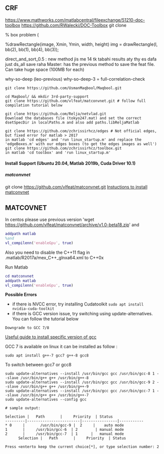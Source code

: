 ## CRF
https://www.mathworks.com/matlabcentral/fileexchange/51210-doc-toolbox
https://github.com/RWalecki/DOC-Toolbox
git clone









% box problem (


%drawRectangle(image, Xmin, Ymin, width, height)
img = drawRectangle(I, bb(2), bb(1), bb(4), bb(3));

direct_and_sort_0.5 : new method jis me 14 tk tabahi results aty thy es dafa just ds_all save raha 
Master: has the previous method to save the feat file. Can take huge space (100MB for each)

why-so-deep (leo-previous)
why-so-deep-3 = full-correlation-check


```
git clone https://github.com/UsmanMaqbool/Maqbool.git

cd Maqbool/ && mkdir 3rd-party-support
git clone https://github.com/vlfeat/matconvnet.git # follow full compilation tutorial below

git clone https://github.com/Relja/netvlad.git
Download the databases file (tokyo247.mat) and set the correct dsetSpecDir in localPaths.m and also add paths.libReljaMatlab 

git clone https://github.com/zchrissirhcz/edges # Not official edges, but fixed error for matlab > 2017
in matlab 'cd edges' and 'run linux_startup.m' and replace the 'edgeBoxes.m' with our edges boxes (to get the edges images as well')
git clone https://github.com/zchrissirhcz/toolbox.git
in matlab 'cd toolbox' and 'run linux_startup.m'

```

#### Install Support (Ubuntu 20.04, Matlab 2019b, Cuda Driver 10.1)

##### matconvnet
git clone https://github.com/vlfeat/matconvnet.git
[Instuctions to install matconvnet](https://www.vlfeat.org/matconvnet/install/)

## MATCOVNET
In centos please use previous version
'wget https://github.com/vlfeat/matconvnet/archive/v1.0-beta18.zip' and 

```matlab
addpath matlab 
%and 
vl_compilenn('enableGpu', true)
```
Also you need to disable the C++11 flag in .matlab/R2017a/mex_C++_glnxa64.xml to C++0x

Run Matlab

```m
cd matconvnet
addpath matlab
vl_compilenn('enableGpu', true) 
```
**Possible Errors**

- if there is NVCC error, try installing Cudatoolkit
`sudo apt install nvidia-cuda-toolkit`
- if there is GCC version issue, try switching using update-alternatives. You can follow the tutorial below
  
`Downgrade to GCC 7/8`

[Useful guide to install specific version of gcc](https://unix.stackexchange.com/questions/410723/how-to-install-a-specific-version-of-gcc-in-kali-linux)

GCC 7 is available on linux it can be installed as follow :
```
sudo apt install g++-7 gcc7 g++-8 gcc8
```    

To switch between gcc7 or gcc8

```
sudo update-alternatives --install /usr/bin/gcc gcc /usr/bin/gcc-8 1 --slave /usr/bin/g++ g++ /usr/bin/g++-8
sudo update-alternatives --install /usr/bin/gcc gcc /usr/bin/gcc-9 2 --slave /usr/bin/g++ g++ /usr/bin/g++-9
sudo update-alternatives --install /usr/bin/gcc gcc /usr/bin/gcc-7 1 --slave /usr/bin/g++ g++ /usr/bin/g++-7
sudo update-alternatives --config gcc

# sample output:

Selection |   Path       |     Priority  | Status
---------|------------------------|----------------|-----------
* 0     |       /usr/bin/gcc-9 |  2     |    auto mode
1       |     /usr/bin/gcc-6  | 2        | manual mode
2       |     /usr/bin/gcc-7  | 1      |   manual mode
      Selection |   Path       |     Priority  | Status

Press <enterto keep the current choice[*], or type selection number: 2
```  